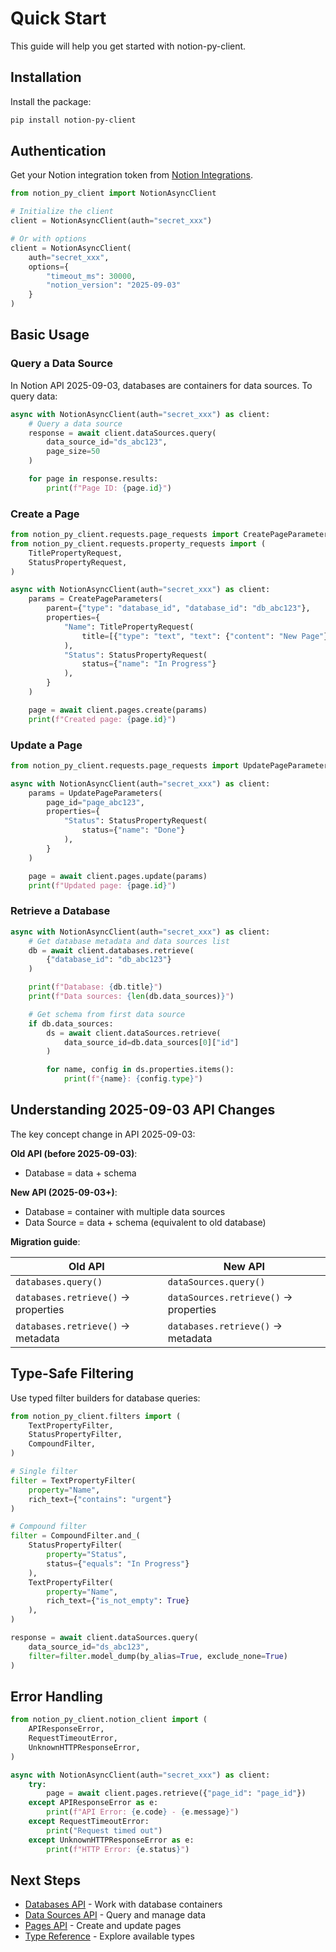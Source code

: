 # Quick Start

This guide will help you get started with notion-py-client.

## Installation

Install the package:

```bash
pip install notion-py-client
```

## Authentication

Get your Notion integration token from [Notion Integrations](https://www.notion.so/my-integrations).

```python
from notion_py_client import NotionAsyncClient

# Initialize the client
client = NotionAsyncClient(auth="secret_xxx")

# Or with options
client = NotionAsyncClient(
    auth="secret_xxx",
    options={
        "timeout_ms": 30000,
        "notion_version": "2025-09-03"
    }
)
```

## Basic Usage

### Query a Data Source

In Notion API 2025-09-03, databases are containers for data sources. To query data:

```python
async with NotionAsyncClient(auth="secret_xxx") as client:
    # Query a data source
    response = await client.dataSources.query(
        data_source_id="ds_abc123",
        page_size=50
    )

    for page in response.results:
        print(f"Page ID: {page.id}")
```

### Create a Page

```python
from notion_py_client.requests.page_requests import CreatePageParameters
from notion_py_client.requests.property_requests import (
    TitlePropertyRequest,
    StatusPropertyRequest,
)

async with NotionAsyncClient(auth="secret_xxx") as client:
    params = CreatePageParameters(
        parent={"type": "database_id", "database_id": "db_abc123"},
        properties={
            "Name": TitlePropertyRequest(
                title=[{"type": "text", "text": {"content": "New Page"}}]
            ),
            "Status": StatusPropertyRequest(
                status={"name": "In Progress"}
            ),
        }
    )

    page = await client.pages.create(params)
    print(f"Created page: {page.id}")
```

### Update a Page

```python
from notion_py_client.requests.page_requests import UpdatePageParameters

async with NotionAsyncClient(auth="secret_xxx") as client:
    params = UpdatePageParameters(
        page_id="page_abc123",
        properties={
            "Status": StatusPropertyRequest(
                status={"name": "Done"}
            ),
        }
    )

    page = await client.pages.update(params)
    print(f"Updated page: {page.id}")
```

### Retrieve a Database

```python
async with NotionAsyncClient(auth="secret_xxx") as client:
    # Get database metadata and data sources list
    db = await client.databases.retrieve(
        {"database_id": "db_abc123"}
    )

    print(f"Database: {db.title}")
    print(f"Data sources: {len(db.data_sources)}")

    # Get schema from first data source
    if db.data_sources:
        ds = await client.dataSources.retrieve(
            data_source_id=db.data_sources[0]["id"]
        )

        for name, config in ds.properties.items():
            print(f"{name}: {config.type}")
```

## Understanding 2025-09-03 API Changes

The key concept change in API 2025-09-03:

**Old API (before 2025-09-03)**:

- Database = data + schema

**New API (2025-09-03+)**:

- Database = container with multiple data sources
- Data Source = data + schema (equivalent to old database)

**Migration guide**:

| Old API                             | New API                               |
| ----------------------------------- | ------------------------------------- |
| `databases.query()`                 | `dataSources.query()`                 |
| `databases.retrieve()` → properties | `dataSources.retrieve()` → properties |
| `databases.retrieve()` → metadata   | `databases.retrieve()` → metadata     |

## Type-Safe Filtering

Use typed filter builders for database queries:

```python
from notion_py_client.filters import (
    TextPropertyFilter,
    StatusPropertyFilter,
    CompoundFilter,
)

# Single filter
filter = TextPropertyFilter(
    property="Name",
    rich_text={"contains": "urgent"}
)

# Compound filter
filter = CompoundFilter.and_(
    StatusPropertyFilter(
        property="Status",
        status={"equals": "In Progress"}
    ),
    TextPropertyFilter(
        property="Name",
        rich_text={"is_not_empty": True}
    ),
)

response = await client.dataSources.query(
    data_source_id="ds_abc123",
    filter=filter.model_dump(by_alias=True, exclude_none=True)
)
```

## Error Handling

```python
from notion_py_client.notion_client import (
    APIResponseError,
    RequestTimeoutError,
    UnknownHTTPResponseError,
)

async with NotionAsyncClient(auth="secret_xxx") as client:
    try:
        page = await client.pages.retrieve({"page_id": "page_id"})
    except APIResponseError as e:
        print(f"API Error: {e.code} - {e.message}")
    except RequestTimeoutError:
        print("Request timed out")
    except UnknownHTTPResponseError as e:
        print(f"HTTP Error: {e.status}")
```

## Next Steps

- [Databases API](api/databases.md) - Work with database containers
- [Data Sources API](api/datasources.md) - Query and manage data
- [Pages API](api/pages.md) - Create and update pages
- [Type Reference](types/index.md) - Explore available types

